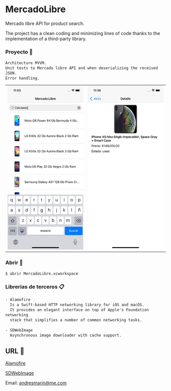 # MercadoLibre

Mercado libre API for product search.

The project has a clean coding and minimizing lines of code thanks to the implementation of a third-party library.

### Proyecto 🔧
```
Architecture MVVM.
Unit tests to Mercado libre API and when deserializing the received JSON.
Error handling.
```

<table>
<tbody>
<tr>
<td><img src="https://github.com/andriunet/MercadoLibre/blob/main/Screen%20Shot1.png"/></td>
<td><img src="https://github.com/andriunet/MercadoLibre/blob/main/Screen%20Shot.png"/></td>
</tr>
</tbody>
</table>

### Abrir 🔧

```
$ abrir MercadoLibre.xcworkspace
```

### Librerias de terceros 📋
```
- Alamofire
  Is a Swift-based HTTP networking library for iOS and macOS. 
  It provides an elegant interface on top of Apple's Foundation networking 
  stack that simplifies a number of common networking tasks.
  
- SDWebImage
  Asynchronous image downloader with cache support.
```

## URL 📖

[Alamofire](https://github.com/Alamofire/Alamofire)

[SDWebImage](https://github.com/SDWebImage/SDWebImage)

Email: andresmarin@me.com
